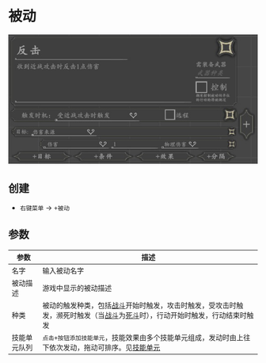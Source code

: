 # 被动
![被动](../../assets/passive.jpg)

## 创建
- `右键菜单` -> `+被动`

## 参数
| 参数 | 描述 |
| --- | ----------- |
| 名字 | 输入被动名字 |
| 被动描述 | 游戏中显示的被动描述 |
| 种类 | 被动的触发种类，包括[战斗](./combat.html)开始时触发，攻击时触发，受攻击时触发，濒死时触发（当[战斗](./combat.html)为[死斗](./combat.html#死斗)时），行动开始时触发，行动结束时触发 |
| 技能单元队列 | `点击+按钮添加技能单元`，技能效果由多个技能单元组成，发动时由上往下依次发动，拖动可排序。见[技能单元](./spell-unit.html) |
